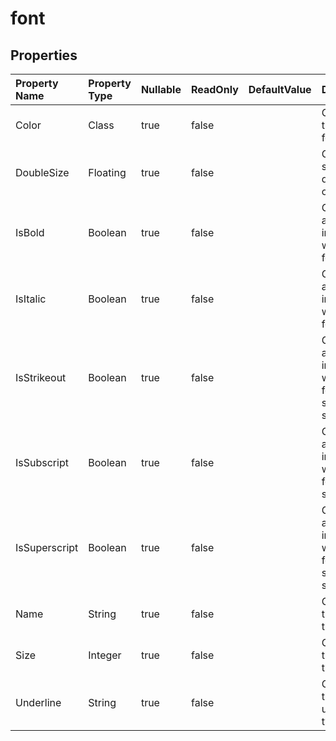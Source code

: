 # **font**

 

## **Properties**

| Property Name | Property Type | Nullable |  ReadOnly | DefaultValue | Description | 
| :- | :- | :- |:- |  :- | :- |
|Color|Class|true|false |  |Gets or sets the  of the font. |
|DoubleSize|Floating|true|false |  |Gets and sets the double size of the font. |
|IsBold|Boolean|true|false |  |Gets or sets a value indicating whether the font is bold. |
|IsItalic|Boolean|true|false |  |Gets or sets a value indicating whether the font is italic. |
|IsStrikeout|Boolean|true|false |  |Gets or sets a value indicating whether the font is single strikeout. |
|IsSubscript|Boolean|true|false |  |Gets or sets a value indicating whether the font is subscript. |
|IsSuperscript|Boolean|true|false |  |Gets or sets a value indicating whether the font is super script. |
|Name|String|true|false |  |Gets  or sets the name of the . |
|Size|Integer|true|false |  |Gets or sets the size of the font. |
|Underline|String|true|false |  |Gets or sets the font underline type. |

